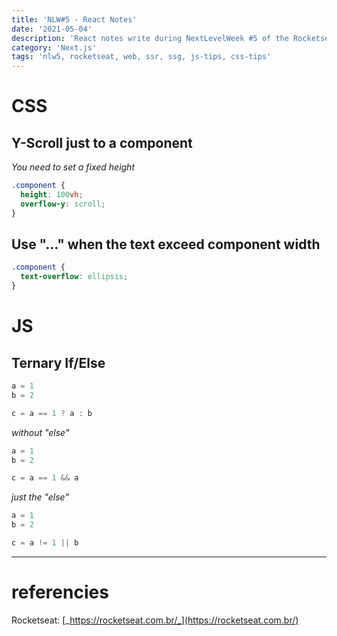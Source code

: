 ```yaml
---
title: 'NLW#5 - React Notes'
date: '2021-05-04'
description: 'React notes write during NextLevelWeek #5 of the Rocketseat'
category: 'Next.js'
tags: 'nlw5, rocketseat, web, ssr, ssg, js-tips, css-tips'
---
```


# CSS
## Y-Scroll just to a component
_You need to set a fixed height_
```css
.component {
  height: 100vh;
  overflow-y: scroll;
}
```

## Use "..." when the text exceed component width
```css
.component {
  text-overflow: ellipsis;
}
```

# JS

## Ternary If/Else
```js
a = 1
b = 2

c = a == 1 ? a : b
```

_without "else"_
```js
a = 1
b = 2

c = a == 1 && a
```

_just the "else"_
```js
a = 1
b = 2

c = a != 1 || b
```

---

# referencies

Rocketseat: [_https://rocketseat.com.br/_](https://rocketseat.com.br/)

